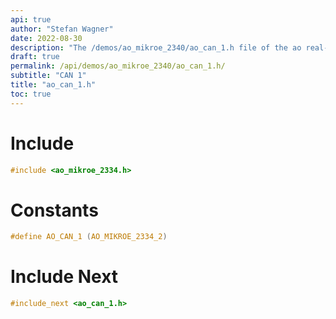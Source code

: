 ```yaml
---
api: true
author: "Stefan Wagner"
date: 2022-08-30
description: "The /demos/ao_mikroe_2340/ao_can_1.h file of the ao real-time operating system."
draft: true
permalink: /api/demos/ao_mikroe_2340/ao_can_1.h/
subtitle: "CAN 1"
title: "ao_can_1.h"
toc: true
---
```


# Include

```c
#include <ao_mikroe_2334.h>
```

# Constants

```c
#define AO_CAN_1 (AO_MIKROE_2334_2)
```

# Include Next

```c
#include_next <ao_can_1.h>
```

